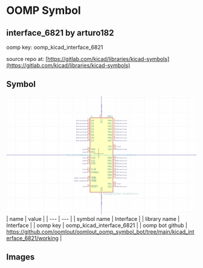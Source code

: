 # OOMP Symbol  
## interface_6821  by arturo182  
  
oomp key: oomp_kicad_interface_6821  
  
source repo at: [https://gitlab.com/kicad/libraries/kicad-symbols](https://gitlab.com/kicad/libraries/kicad-symbols)  
## Symbol  
  
[![working.png](working_600.png)](working.png)  
| name | value | 
| --- | --- | 
| symbol name | Interface | 
| library name | Interface | 
| oomp key | oomp_kicad_interface_6821 | 
| oomp bot github | https://github.com/oomlout/oomlout_oomp_symbol_bot/tree/main/kicad_interface_6821/working | 
## Images  
